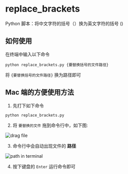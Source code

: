# replace_brackets
Python 脚本：将中文字符的括号（）换为英文字符的括号 ()
## 如何使用

在终端中输入以下命令
```
python replace_brackets.py {要替换括号的文件路径}
```
将 `{要替换括号的文件路径}` 换为路径即可

## Mac 端的方便使用方法

1. 先打下如下命令
```
python replace_brackets.py
```

2. 将 `要替换的文件` 拖到命令行中，如下图:

![drag file](http://i4.buimg.com/567571/436efcbbcb9239f8.png)

3. 命令行中会自动出现文件的 **路径**

![path in terminal](http://i4.buimg.com/567571/19f1dc3d05effc66.png)

4. 按下键盘的 `Enter` 运行命令即可
